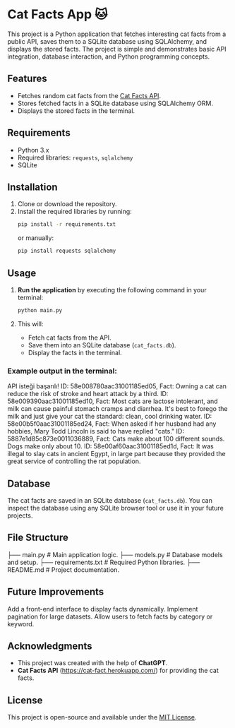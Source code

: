 # Cat Facts App 🐱

This project is a Python application that fetches interesting cat facts from a public API, saves them to a SQLite database using SQLAlchemy, and displays the stored facts. The project is simple and demonstrates basic API integration, database interaction, and Python programming concepts.


## Features
- Fetches random cat facts from the [Cat Facts API](https://cat-fact.herokuapp.com).
- Stores fetched facts in a SQLite database using SQLAlchemy ORM.
- Displays the stored facts in the terminal.

## Requirements
- Python 3.x
- Required libraries: `requests`, `sqlalchemy`
- SQLite

## Installation

1. Clone or download the repository.
2. Install the required libraries by running:
    ```bash
    pip install -r requirements.txt
    ```
    or manually:
    ```bash
    pip install requests sqlalchemy
    ```

## Usage

1. **Run the application** by executing the following command in your terminal:
    ```bash
    python main.py
    ```

2. This will:
    - Fetch cat facts from the API.
    - Save them into an SQLite database (`cat_facts.db`).
    - Display the facts in the terminal.

### Example output in the terminal:
API isteği başarılı!
ID: 58e008780aac31001185ed05, Fact: Owning a cat can reduce the risk of stroke and heart attack by a third.
ID: 58e009390aac31001185ed10, Fact: Most cats are lactose intolerant, and milk can cause painful stomach cramps and diarrhea. It's best to forego the milk and just give your cat the standard: clean, cool drinking water.
ID: 58e00b5f0aac31001185ed24, Fact: When asked if her husband had any hobbies, Mary Todd Lincoln is said to have replied "cats."
ID: 5887e1d85c873e0011036889, Fact: Cats make about 100 different sounds. Dogs make only about 10.
ID: 58e00af60aac31001185ed1d, Fact: It was illegal to slay cats in ancient Egypt, in large part because they provided the great service of controlling the rat population.

## Database

The cat facts are saved in an SQLite database (`cat_facts.db`). You can inspect the database using any SQLite browser tool or use it in your future projects.

## File Structure
├── main.py         # Main application logic.
├── models.py       # Database models and setup.
├── requirements.txt # Required Python libraries.
├── README.md       # Project documentation.

## Future Improvements
Add a front-end interface to display facts dynamically.
Implement pagination for large datasets.
Allow users to fetch facts by category or keyword.

## Acknowledgments

- This project was created with the help of **ChatGPT**.
- **Cat Facts API** (https://cat-fact.herokuapp.com/) for providing the cat facts.

## License

This project is open-source and available under the [MIT License](LICENSE).
